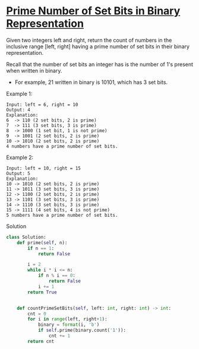 # [Prime Number of Set Bits in Binary Representation](https://leetcode.com/problems/prime-number-of-set-bits-in-binary-representation/)

Given two integers left and right, return the count of numbers in the inclusive range [left, right] having a prime 
number of set bits in their binary representation.

Recall that the number of set bits an integer has is the number of 1's present when written in binary.

- For example, 21 written in binary is 10101, which has 3 set bits.

Example 1:
```
Input: left = 6, right = 10
Output: 4
Explanation:
6  -> 110 (2 set bits, 2 is prime)
7  -> 111 (3 set bits, 3 is prime)
8  -> 1000 (1 set bit, 1 is not prime)
9  -> 1001 (2 set bits, 2 is prime)
10 -> 1010 (2 set bits, 2 is prime)
4 numbers have a prime number of set bits.
```
Example 2:
```
Input: left = 10, right = 15
Output: 5
Explanation:
10 -> 1010 (2 set bits, 2 is prime)
11 -> 1011 (3 set bits, 3 is prime)
12 -> 1100 (2 set bits, 2 is prime)
13 -> 1101 (3 set bits, 3 is prime)
14 -> 1110 (3 set bits, 3 is prime)
15 -> 1111 (4 set bits, 4 is not prime)
5 numbers have a prime number of set bits.
```
Solution
```python
class Solution:
    def prime(self, n):
        if n == 1:
            return False

        i = 2
        while i * i <= n:
            if n % i == 0:
                return False
            i += 1
        return True


    def countPrimeSetBits(self, left: int, right: int) -> int:
        cnt = 0
        for i in range(left, right+1):
            binary = format(i, 'b')
            if self.prime(binary.count('1')):
                cnt += 1
        return cnt
```